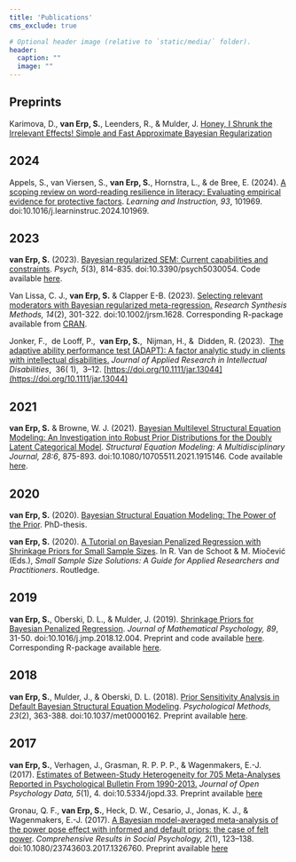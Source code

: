 ```yaml
---
title: 'Publications'
cms_exclude: true

# Optional header image (relative to `static/media/` folder).
header:
  caption: ""
  image: ""
---
```


## Preprints

Karimova, D., **van Erp, S.**, Leenders, R., & Mulder, J. [Honey, I Shrunk the Irrelevant Effects! Simple and Fast Approximate Bayesian Regularization](https://osf.io/preprints/psyarxiv/2g8qm_v1)

## 2024

Appels, S., van Viersen, S., **van Erp, S.**, Hornstra, L., & de Bree, E. (2024). [A scoping review on word-reading resilience in literacy: Evaluating empirical evidence for protective factors](https://www.sciencedirect.com/science/article/pii/S0959475224000963). *Learning and Instruction, 93*, 101969. doi:10.1016/j.learninstruc.2024.101969. 


## 2023

**van Erp, S.** (2023). [Bayesian regularized SEM: Current capabilities and constraints](https://www.mdpi.com/2624-8611/5/3/54). *Psych, 5*(3), 814-835. doi:10.3390/psych5030054. Code available [here](https://github.com/sara-vanerp/BRSsoftware).

Van Lissa, C. J., **van Erp, S.** & Clapper E-B. (2023). [Selecting relevant moderators with Bayesian regularized meta-regression.](https://onlinelibrary.wiley.com/doi/full/10.1002/jrsm.1628) *Research Synthesis Methods, 14*(2), 301-322. doi:10.1002/jrsm.1628. Corresponding R-package available from [CRAN](https://cran.r-project.org/web/packages/pema/index.html).

Jonker, F.,  de Looff, P.,  **van Erp, S.**,  Nijman, H., &  Didden, R. (2023).  [The adaptive ability performance test (ADAPT): A factor analytic study in clients with intellectual disabilities.](https://onlinelibrary.wiley.com/action/showCitFormats?doi=10.1111%2Fjar.13044) _Journal of Applied Research in Intellectual Disabilities_,  36( 1),  3–12. [https://doi.org/10.1111/jar.13044](https://doi.org/10.1111/jar.13044)

## 2021

**van Erp, S.** & Browne, W. J. (2021). [Bayesian Multilevel Structural Equation Modeling: An Investigation into Robust Prior Distributions for the Doubly Latent Categorical Model](https://www.tandfonline.com/doi/full/10.1080/10705511.2021.1915146). *Structural Equation Modeling: A Multidisciplinary Journal, 28:6*, 875-893. doi:10.1080/10705511.2021.1915146. Code available [here](https://osf.io/pq8gm/).


## 2020

**van Erp, S.** (2020). [Bayesian Structural Equation Modeling: The Power of the Prior](https://research.tilburguniversity.edu/en/publications/bayesian-structural-equation-modeling-the-power-of-the-prior). PhD-thesis. 

**van Erp, S.** (2020). [A Tutorial on Bayesian Penalized Regression with Shrinkage Priors for Small Sample Sizes](https://library.oapen.org/bitstream/handle/20.500.12657/22385/9780367221898_text%20(1).pdf?sequence=1#page=85). In R. Van de Schoot & M. Miočević (Eds.), *Small Sample Size Solutions: A Guide for Applied Researchers and Practitioners*. Routledge.


## 2019 

**van Erp, S.**, Oberski, D. L., & Mulder, J. (2019). [Shrinkage Priors for Bayesian Penalized Regression](https://www.sciencedirect.com/science/article/abs/pii/S0022249618300567). *Journal of Mathematical Psychology, 89*, 31-50. doi:10.1016/j.jmp.2018.12.004. Preprint and code available [here](https://osf.io/bf5up/files/). Corresponding R-package available [here](https://github.com/sara-vanerp/bayesreg).

## 2018

**van Erp, S.**, Mulder, J., & Oberski, D. L. (2018). [Prior Sensitivity Analysis in Default Bayesian Structural Equation Modeling](https://psycnet.apa.org/record/2017-52406-001). *Psychological Methods, 23*(2), 363-388. doi:10.1037/met0000162. Preprint available [here](https://psyarxiv.com/5j3m9/).

## 2017

**van Erp, S.**, Verhagen, J., Grasman, R. P. P. P., & Wagenmakers, E.-J. (2017). [Estimates of Between-Study Heterogeneity for 705 Meta-Analyses Reported in Psychological Bulletin From 1990-2013.](https://openpsychologydata.metajnl.com/articles/10.5334/jopd.33/) *Journal of Open Psychology Data, 5*(1), 4. doi:10.5334/jopd.33. Preprint available [here](https://psyarxiv.com/myu9c/)


Gronau, Q. F., **van Erp, S.**, Heck, D. W., Cesario, J., Jonas, K. J., & Wagenmakers, E.-J. (2017). [A Bayesian model-averaged meta-analysis of the power pose effect with informed and default priors: the case of felt power](https://www.tandfonline.com/doi/abs/10.1080/23743603.2017.1326760). *Comprehensive Results in Social Psychology, 2*(1), 123–138. doi:10.1080/23743603.2017.1326760. Preprint available [here](https://osf.io/preprints/metaarxiv/heamz/)

